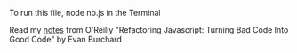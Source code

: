 To run this file, node nb.js in the Terminal

Read my [notes](https://docs.google.com/document/d/1XL3O-QXmfp2Z-etP1AyJbxEQzHCf1DORuEBgs2qezD4/edit?usp=sharing) from O'Reilly "Refactoring Javascript: Turning Bad Code Into Good Code" by Evan Burchard
